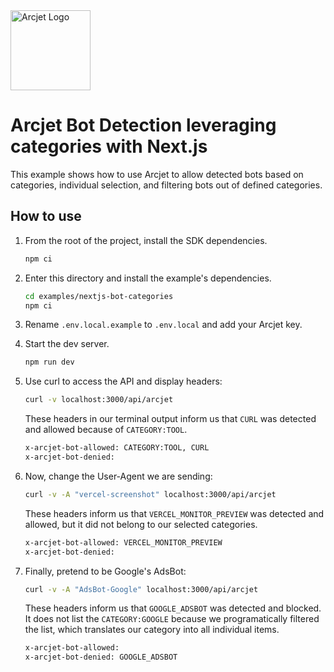 <a href="https://arcjet.com" target="_arcjet-home">
  <picture>
    <source media="(prefers-color-scheme: dark)" srcset="https://arcjet.com/logo/arcjet-dark-lockup-voyage-horizontal.svg">
    <img src="https://arcjet.com/logo/arcjet-light-lockup-voyage-horizontal.svg" alt="Arcjet Logo" height="128" width="auto">
  </picture>
</a>

# Arcjet Bot Detection leveraging categories with Next.js

This example shows how to use Arcjet to allow detected bots based on categories,
individual selection, and filtering bots out of defined categories.

## How to use

1. From the root of the project, install the SDK dependencies.

   ```bash
   npm ci
   ```

2. Enter this directory and install the example's dependencies.

   ```bash
   cd examples/nextjs-bot-categories
   npm ci
   ```

3. Rename `.env.local.example` to `.env.local` and add your Arcjet key.

4. Start the dev server.

   ```bash
   npm run dev
   ```

5. Use curl to access the API and display headers:
   ```sh
   curl -v localhost:3000/api/arcjet
   ```
   These headers in our terminal output inform us that `CURL` was detected and
   allowed because of `CATEGORY:TOOL`.
   ```txt
   x-arcjet-bot-allowed: CATEGORY:TOOL, CURL
   x-arcjet-bot-denied:
   ```
6. Now, change the User-Agent we are sending:
   ```sh
   curl -v -A "vercel-screenshot" localhost:3000/api/arcjet
   ```
   These headers inform us that `VERCEL_MONITOR_PREVIEW` was detected and
   allowed, but it did not belong to our selected categories.
   ```txt
   x-arcjet-bot-allowed: VERCEL_MONITOR_PREVIEW
   x-arcjet-bot-denied:
   ```
7. Finally, pretend to be Google's AdsBot:
   ```sh
   curl -v -A "AdsBot-Google" localhost:3000/api/arcjet
   ```
   These headers inform us that `GOOGLE_ADSBOT` was detected and blocked. It
   does not list the `CATEGORY:GOOGLE` because we programatically filtered the
   list, which translates our category into all individual items.
   ```txt
   x-arcjet-bot-allowed:
   x-arcjet-bot-denied: GOOGLE_ADSBOT
   ```

